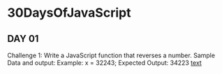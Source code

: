 # 30DaysOfJavaScript

## DAY 01

Challenge 1:
Write a JavaScript function that reverses a number.
Sample Data and output:
Example: 
x = 32243;
Expected Output: 34223
[text](https://twitter.com/philomath128/status/1721588367945781459)

